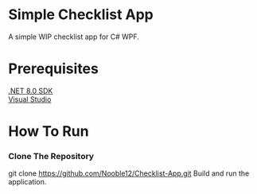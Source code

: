 # Simple Checklist App
A simple WIP checklist app for C# WPF.

# Prerequisites
[.NET 8.0 SDK](https://dotnet.microsoft.com/en-us/download)  
[Visual Studio](https://visualstudio.microsoft.com/)  

# How To Run
### Clone The Repository
git clone https://github.com/Nooble12/Checklist-App.git
Build and run the application.
